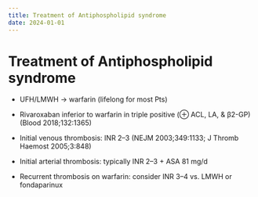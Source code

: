```yaml
---
title: Treatment of Antiphospholipid syndrome
date: 2024-01-01
---
```

# Treatment of Antiphospholipid syndrome

* UFH/LMWH → warfarin (lifelong for most Pts)

* Rivaroxaban inferior to warfarin in triple positive (⊕ ACL, LA, & β2-GP) (Blood 2018;132:1365)

* Initial venous thrombosis: INR 2–3 (NEJM 2003;349:1133; J Thromb Haemost 2005;3:848)

* Initial arterial thrombosis: typically INR 2–3 + ASA 81 mg/d

* Recurrent thrombosis on warfarin: consider INR 3–4 vs. LMWH or fondaparinux
